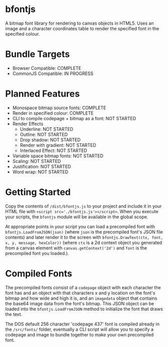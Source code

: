 # bfontjs

A bitmap font library for rendering to canvas objects in HTML5.  Uses an image and a character coordinates table to render the specified font in the specified colour.

# Bundle Targets

- Browser Compatible: COMPLETE
- CommonJS Compatible: IN PROGRESS

# Planned Features

- Monospace bitmap source fonts: COMPLETE
- Render in specified colour: COMPLETE
- CLI to compile codepage + bitmap as a font: NOT STARTED
- Render Effects
    - Underline: NOT STARTED
    - Outline: NOT STARTED
    - Drop shadow: NOT STARTED
    - Render with gradient: NOT STARTED
    - Interlaced Effect: NOT STARTED
- Variable space bitmap fonts: NOT STARTED
- Scaling: NOT STARTED
- Justification: NOT STARTED
- Word wrap: NOT STARTED

# Getting Started

Copy the contents of `/dist/bfontjs.js` to your project and include it in your HTML file with `<script src='./bfontjs.js'></script>`.  When you execute your scripts, the `bfontjs` module will be available in the global scope.

At appropriate points in your script you can load a precompiled font with `bfontjs.LoadFromJSON(json)` (where `json` is the precompiled font's JSON file contents) and later render it to the screen with `bfontjs.DrawText(ctx, font, x, y, message, hexColor))` (where `ctx` is a 2d context object you generated from a canvas element with `canvas.getContext('2d')` and `font` is the precompiled font you loaded.).

# Compiled Fonts

The precompiled fonts consist of a `codepage` object with each character the font has and an object with that characters x and y location on the font's bitmap and how wide and high it is, and an `imagedata` object that contains the base64 image data from the font's bitmap.  This JSON object can be loaded into the `bfontjs.LoadFromJSON` method to initialize the font that draws the text.

The DOS default 256 character 'codepage 437' font is compiled already in the `/src/fonts/` folder, eventually a CLI script will allow you to specify a codepage and image to bundle together to make your own precompiled font.